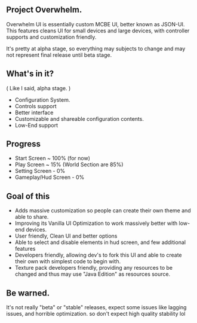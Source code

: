 ## Project Overwhelm.
Overwhelm UI is essentially custom MCBE UI, better known as JSON-UI.
This features cleans UI for small devices and large devices, with controller supports and customization friendly.

It's pretty at alpha stage, so everything may subjects to change and may not represent final release until beta stage.

## What's in it?
( Like I said, alpha stage. )
* Configuration System.
* Controls support
* Better interface
* Customizable and shareable configuration contents.
* Low-End support

## Progress
* Start Screen ~ 100% (for now)
* Play Screen ~ 15% (World Section are 85%)
* Setting Screen - 0%
* Gameplay/Hud Screen - 0%

## Goal of this
* Adds massive customization so people can create their own theme and able to share.
* Improving its Vanilla UI Optimization to work massively better with low-end devices.
* User friendly, Clean UI and better options
* Able to select and disable elements in hud screen, and few additional features
* Developers friendly, allowing dev's to fork this UI and able to create their own with simplest code to begin with.
* Texture pack developers friendly, providing any resources to be changed and thus may use "Java Edition" as resources source.

## Be warned.
It's not really "beta" or "stable" releases, expect some issues like lagging issues, and horrible optimization.
so don't expect high quality stability lol

